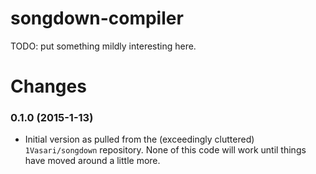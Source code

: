 songdown-compiler
=================

TODO: put something mildly interesting here.

# Changes

### 0.1.0 (2015-1-13)
- Initial version as pulled from the (exceedingly cluttered) `1Vasari/songdown` repository. None of this code will work until things have moved around a little more.
